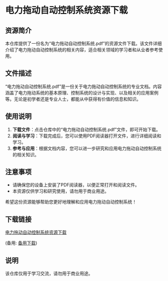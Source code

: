 # 电力拖动自动控制系统资源下载

## 资源简介

本仓库提供了一份名为“电力拖动自动控制系统.pdf”的资源文件下载。该文件详细介绍了电力拖动自动控制系统的相关内容，适合相关领域的学习者和从业者参考使用。

## 文件描述

“电力拖动自动控制系统.pdf”是一份关于电力拖动自动控制系统的专业文档。内容涵盖了电力拖动系统的基本原理、控制系统的设计与实现、以及相关的应用案例等。无论是初学者还是专业人士，都能从中获得有价值的信息和知识。

## 使用说明

1. **下载文件**：点击仓库中的“电力拖动自动控制系统.pdf”文件，即可开始下载。
2. **阅读与学习**：下载完成后，您可以使用PDF阅读器打开文件，进行详细阅读和学习。
3. **参考与应用**：根据文档内容，您可以进一步研究和应用电力拖动自动控制系统的相关知识。

## 注意事项

- 请确保您的设备上安装了PDF阅读器，以便正常打开和阅读文件。
- 本资源仅供学习和研究使用，请勿用于商业用途。

希望这份资源能够帮助您更好地理解和应用电力拖动自动控制系统！

## 下载链接
[电力拖动自动控制系统资源下载](https://pan.quark.cn/s/0b7064cab298) 

(备用: [备用下载](https://pan.baidu.com/s/1hhfsaIfc7CA-3b0sNStHUQ?pwd=1234))

## 说明

该仓库仅用于学习交流，请勿用于商业用途。
